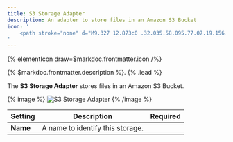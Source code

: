 ```yaml
---
title: S3 Storage Adapter
description: An adapter to store files in an Amazon S3 Bucket
icon: '
    <path stroke="none" d="M9.327 12.873c0 .32.035.58.095.77.07.19.156.397.277.622.043.07.06.138.06.199 0 .086-.051.173-.164.26l-.545.362a.415.415 0 0 1-.224.078c-.087 0-.173-.043-.26-.12a2.675 2.675 0 0 1-.311-.407 6.694 6.694 0 0 1-.268-.51c-.675.795-1.522 1.193-2.543 1.193-.726 0-1.305-.208-1.729-.623-.424-.415-.64-.968-.64-1.66 0-.735.26-1.332.787-1.781.527-.45 1.228-.675 2.119-.675.294 0 .596.026.916.07.32.043.649.112.995.19v-.632c0-.657-.139-1.115-.407-1.383-.277-.268-.743-.398-1.41-.398-.302 0-.613.035-.933.112a6.89 6.89 0 0 0-.934.294c-.138.061-.242.096-.303.113a.53.53 0 0 1-.138.026c-.121 0-.182-.087-.182-.268V8.28c0-.138.018-.242.06-.303a.647.647 0 0 1 .243-.181 4.978 4.978 0 0 1 1.09-.39 5.243 5.243 0 0 1 1.348-.164c1.03 0 1.782.234 2.266.7.476.468.718 1.177.718 2.128v2.802h.017Zm-3.51 1.314c.285 0 .579-.052.89-.155.311-.104.588-.295.821-.554.139-.164.243-.346.294-.553.052-.208.087-.459.087-.753v-.363a7.221 7.221 0 0 0-.796-.147 6.516 6.516 0 0 0-.812-.052c-.58 0-1.004.113-1.289.346-.285.234-.424.562-.424.995 0 .406.104.709.32.916.208.216.51.32.908.32Zm6.943.934c-.156 0-.26-.026-.329-.086-.069-.052-.13-.173-.181-.338l-2.032-6.684a1.515 1.515 0 0 1-.078-.346c0-.138.07-.216.207-.216h.848c.164 0 .277.026.337.086.07.052.121.173.173.338l1.453 5.724 1.349-5.724c.043-.173.095-.286.164-.338.07-.051.19-.086.346-.086h.692c.164 0 .276.026.346.086.069.052.13.173.164.338l1.366 5.793 1.496-5.793c.052-.173.113-.286.173-.338.07-.051.182-.086.337-.086h.805c.138 0 .216.07.216.216 0 .043-.009.087-.018.139a1.232 1.232 0 0 1-.06.216l-2.084 6.684c-.052.173-.112.285-.182.337a.553.553 0 0 1-.328.087h-.744c-.164 0-.277-.026-.346-.087-.069-.06-.13-.173-.164-.346l-1.34-5.577-1.332 5.569c-.043.173-.095.285-.164.346-.07.06-.19.086-.346.086h-.744Zm11.112.234c-.45 0-.9-.052-1.332-.156-.432-.104-.77-.216-.994-.346-.139-.078-.234-.164-.268-.242a.61.61 0 0 1-.052-.242v-.441c0-.182.069-.268.199-.268.052 0 .103.008.155.026.052.017.13.051.216.086.294.13.614.234.952.303.346.069.683.104 1.029.104.544 0 .968-.096 1.262-.286a.931.931 0 0 0 .45-.821.842.842 0 0 0-.234-.606c-.155-.164-.45-.311-.873-.45l-1.254-.388c-.631-.2-1.098-.493-1.383-.882a2.06 2.06 0 0 1-.433-1.254c0-.364.078-.683.234-.96.155-.277.363-.519.622-.71.26-.198.554-.345.9-.449.346-.104.709-.147 1.09-.147.19 0 .388.009.579.035.198.026.38.06.562.095.173.043.337.086.493.138.155.052.276.104.363.156.12.069.207.138.26.216.051.07.077.164.077.285v.407c0 .181-.07.276-.199.276-.07 0-.182-.034-.329-.103a3.956 3.956 0 0 0-1.66-.338c-.493 0-.882.078-1.15.243-.268.164-.406.415-.406.77 0 .241.086.449.26.613.172.164.492.329.95.476l1.228.389c.623.199 1.072.475 1.34.83.269.355.398.761.398 1.21 0 .373-.078.71-.225 1.004a2.326 2.326 0 0 1-.63.76 2.787 2.787 0 0 1-.96.485c-.39.121-.796.182-1.237.182ZM25.506 19.557c-2.845 2.101-6.978 3.217-10.532 3.217-4.981 0-9.469-1.842-12.859-4.903-.268-.242-.026-.57.294-.38 3.667 2.127 8.19 3.415 12.867 3.415 3.157 0 6.624-.657 9.815-2.006.476-.216.882.311.415.657Zm1.185-1.349c-.363-.467-2.404-.225-3.33-.112-.276.034-.32-.208-.069-.39 1.626-1.14 4.298-.812 4.61-.432.31.39-.087 3.061-1.609 4.341-.233.2-.458.095-.354-.164.345-.856 1.115-2.785.752-3.243Z"/>
'
---
```


{% elementIcon draw=$markdoc.frontmatter.icon /%}

{% $markdoc.frontmatter.description %}. {% .lead %}

The **S3 Storage Adapter** stores files in an Amazon S3 Bucket.

{% image %}
![S3 Storage Adapter](/assets/ytp/storage/adapter-s3.webp)
{% /image %}

| Setting | Description | Required |
| ------- | ----------- | :------: |
| **Name** | A name to identify this storage. |
